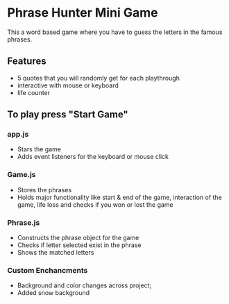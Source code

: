 # Phrase Hunter Mini Game
This a word based game where you have to guess the letters in the famous phrases. 

## Features
- 5 quotes that you will randomly get for each playthrough
- interactive with mouse or keyboard
- life counter

## To play press "Start Game"

### app.js
- Stars the game
- Adds event listeners for the keyboard or mouse click 


### Game.js
- Stores the phrases
- Holds major functionality like start & end of the game, interaction of the game, life loss and checks if you won or lost the game

### Phrase.js
- Constructs the phrase object for the game
- Checks if letter selected exist in the phrase
- Shows the matched letters

### Custom Enchancments 
- Background and color changes across project;
- Added snow background